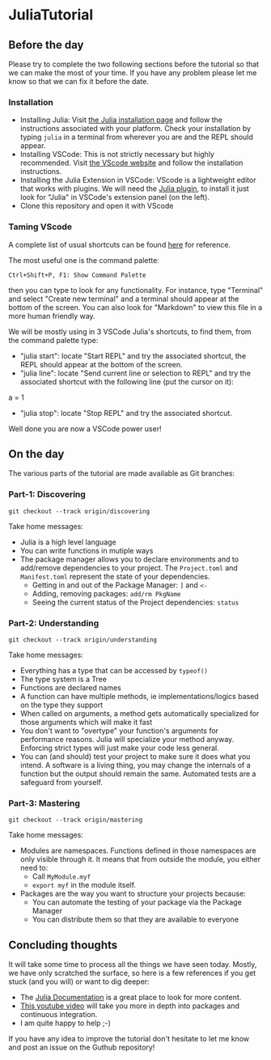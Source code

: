 # JuliaTutorial

## Before the day

Please try to complete the two following sections before the tutorial so that we can make the most of your time. If you have any problem please let me know so that we can fix it before the date.

### Installation

- Installing Julia: Visit [the Julia installation page](https://julialang.org/downloads/platform/) and follow the instructions associated with your platform. Check your installation by typing `julia` in a terminal from wherever you are and the REPL should appear.
- Installing VSCode: This is not strictly necessary but highly recommended. Visit [the VScode website](https://code.visualstudio.com/) and follow the installation instructions.
- Installing the Julia Extension in VSCode: VScode is a lightweight editor that works with plugins. We will need the [Julia plugin](https://www.julia-vscode.org/docs/dev/gettingstarted/#Installation-and-Configuration-1), to install it just look for "Julia" in VSCode's extension panel (on the left).
- Clone this repository and open it with VScode

### Taming VScode

A complete list of usual shortcuts can be found [here](https://code.visualstudio.com/shortcuts/keyboard-shortcuts-windows.pdf) for reference.

The most useful one is the command palette:

`Ctrl+Shift+P, F1: Show Command Palette`

then you can type to look for any functionality. For instance, type "Terminal" and select "Create new terminal" and a terminal should appear at the bottom of the screen. You can also look for "Markdown" to view this file in a more human friendly way.

We will be mostly using in 3 VSCode Julia's shortcuts, to find them, from the command palette type:

- "julia start": locate "Start REPL" and try the associated shortcut, the REPL should appear at the bottom of the screen.
- "julia line": locate "Send current line or selection to REPL" and try the associated shortcut with the following line (put the cursor on it):

a = 1

- "julia stop": locate "Stop REPL" and try the associated shortcut.

Well done you are now a VSCode power user!

## On the day

The various parts of the tutorial are made available as Git branches:

### Part-1: Discovering

`git checkout --track origin/discovering`

Take home messages:

- Julia is a high level language
- You can write functions in mutiple ways
- The package manager allows you to declare environments and to add/remove dependencies to your project. The `Project.toml` and `Manifest.toml` represent the state of your dependencies.
  - Getting in and out of the Package Manager: `]` and `<-`
  - Adding, removing packages: `add/rm PkgName`
  - Seeing the current status of the Project dependencies: `status`

### Part-2: Understanding

`git checkout --track origin/understanding`

Take home messages:

- Everything has a type that can be accessed by `typeof()`
- The type system is a Tree
- Functions are declared names
- A function can have multiple methods, ie implementations/logics based on the type they support
- When called on arguments, a method gets automatically specialized for those arguments which will make it fast
- You don't want to "overtype" your function's arguments for performance reasons. Julia will specialize your method anyway. Enforcing strict types will just make your code less general.
- You can (and should) test your project to make sure it does what you intend. A software is a living thing, you may change the internals of a function but the output should remain the same. Automated tests are a safeguard from yourself.

### Part-3: Mastering

`git checkout --track origin/mastering`

Take home messages:

- Modules are namespaces. Functions defined in those namespaces are only visible through it. It means that from outside the module, you either need to:
  - Call `MyModule.myf`
  - `export myf` in the module itself.
- Packages are the way you want to structure your projects because:
  - You can automate the testing of your package via the Package Manager
  - You can distribute them so that they are available to everyone

## Concluding thoughts

It will take some time to process all the things we have seen today. Mostly, we have only scratched the surface, so here is a few references if you get stuck (and you will) or want to dig deeper:

- The [Julia Documentation](https://docs.julialang.org/en/v1/) is a great place to look for more content.
- [This youtube video](https://www.youtube.com/watch?v=QVmU29rCjaA) will take you more in depth into packages and continuous integration.
- I am quite happy to help ;-)

If you have any idea to improve the tutorial don't hesitate to let me know and post an issue on the Guthub repository!
